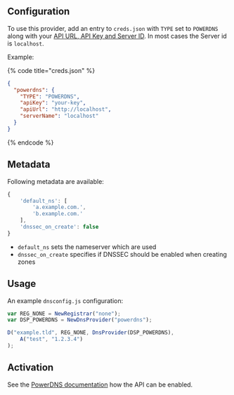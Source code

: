 ## Configuration

To use this provider, add an entry to `creds.json` with `TYPE` set to `POWERDNS`
along with your [API URL, API Key and Server ID](https://doc.powerdns.com/authoritative/http-api/index.html).
In most cases the Server id is `localhost`.

Example:

{% code title="creds.json" %}
```json
{
  "powerdns": {
    "TYPE": "POWERDNS",
    "apiKey": "your-key",
    "apiUrl": "http://localhost",
    "serverName": "localhost"
  }
}
```
{% endcode %}

## Metadata
Following metadata are available:

```javascript
{
    'default_ns': [
        'a.example.com.',
        'b.example.com.'
    ],
    'dnssec_on_create': false
}
```

- `default_ns` sets the nameserver which are used
- `dnssec_on_create` specifies if DNSSEC should be enabled when creating zones

## Usage
An example `dnsconfig.js` configuration:

```javascript
var REG_NONE = NewRegistrar("none");
var DSP_POWERDNS = NewDnsProvider("powerdns");

D("example.tld", REG_NONE, DnsProvider(DSP_POWERDNS),
    A("test", "1.2.3.4")
);
```

## Activation
See the [PowerDNS documentation](https://doc.powerdns.com/authoritative/http-api/index.html) how the API can be enabled.

